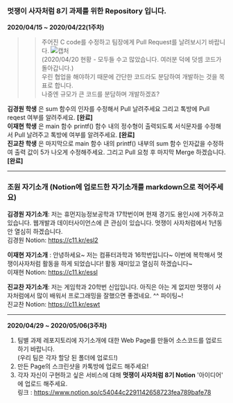 ### 멋쟁이 사자처럼 8기 과제를 위한 Repository 입니다.
**2020/04/15 ~ 2020/04/22(1주차)**
>> 주어진 C code를 수정하고 팀장에게 Pull Request를 날려보시기 바랍니다.
![캡처](https://user-images.githubusercontent.com/40822689/79695128-eb7dcf80-82af-11ea-86a2-6ca1911e5028.PNG)
</br>(2020/04/20 현황 - 모두들 수고 많았습니다. 여러분 덕에 덧셈 코드가 돌아갑니다.)
</br> 우린 협업을 해야하기 때문에 간단한 코드라도 분담하여 개발하는 것을 목표로 합니다. </br> 나중엔 규모가 큰 코드를 분담하며 개발하겠죠?

**김경원 학생** 은 sum 함수의 인자를 수정해서 Pull 날려주세요 그리고 톡방에 Pull reqest 여부를 알려주세요. **[완료]**</br>
**이재현 학생** 은 main 함수 printf() 함수 내의 정수형이 출력되도록 서식문자를 수정해서 Pull 날려주고 톡방에 여부를 알려주세요. **[완료]** </br>
**진교찬 학생** 은 마지막으로 main 함수 내의 printf() 내부의 sum 함수 인자값을 수정하여 출력 값이 5가 나오게 수정해주세요. 그리고 Pull 요청 후 마지막 Merge 하겠습니다. **[완료]**
</br>
* * *
### 조원 자기소개 (Notion에 업로드한 자기소개를 markdown으로 적어주세요)
**김경원 자기소개**: 저는 휴먼지능정보공학과 17학번이며 현재 경기도 용인시에 거주하고 있습니다. 웹개발과 데이터사이언스에 큰 관심이 있습니다. 멋쟁이 사자처럼에서 1년동안 열심히 하겠습니다. </br>
김경원 Notion: https://c11.kr/esl2 </br>

**이재현 자기소개** : 안녕하세요~ 저는 컴퓨터과학과 16학번입니다~ 이번에 복학해서 멋쟁이사자처럼 활동을 하게 되었습니다! 활동 재미있고 열심히 하겠습니다~</br>
이재현 Notion: https://c11.kr/essl</br>

**진교찬 자기소개**: 저는 게임학과 20학번 신입입니다. 아직은 아는 게 없지만 멋쟁이 사자처럼에서 많이 배워서 프로그래밍을 잘했으면 좋겠네요. ^^ 파이팅~!</br>
진교찬 Notion: https://c11.kr/eswt</br>

* * *
**2020/04/29 ~ 2020/05/06(3주차)**
1. 팀별 과제 레포지토리에 자기소개에 대한 Web Page를 만들어 소스코드를 업로드 하기 바랍니다. </br>(우리 팀은 각자 할당 된 폴더에 업로드!)
2. 만든 Page의 스크린샷을 카톡방에 업로드 해주세요!
3. 각자 자신이 구현하고 싶은 서비스에 대해 **멋쟁이 사자처럼 8기 Notion** '아이디어' 에 업로드 해주세요. </br>
링크 : https://www.notion.so/c54044c2291142658723fea789bafe78 